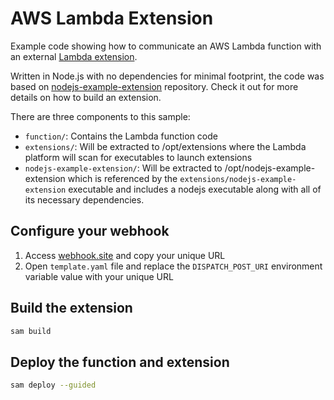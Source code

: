 # AWS Lambda Extension
Example code showing how to communicate an AWS Lambda function with an external [Lambda extension](https://docs.aws.amazon.com/lambda/latest/dg/lambda-extensions.html).

Written in Node.js with no dependencies for minimal footprint, the code was based on [nodejs-example-extension](https://github.com/aws-samples/aws-lambda-extensions/tree/main/nodejs-example-extension) repository. Check it out for more details on how to build an extension.



There are three components to this sample:
* `function/`: Contains the Lambda function code
* `extensions/`: Will be extracted to /opt/extensions where the Lambda platform will scan for executables to launch extensions
* `nodejs-example-extension/`: Will be extracted to /opt/nodejs-example-extension which is referenced by the `extensions/nodejs-example-extension` executable and includes a nodejs executable along with all of its necessary dependencies.

## Configure your webhook
1. Access [webhook.site](https://webhook.site) and copy your unique URL 
2. Open `template.yaml` file and replace the `DISPATCH_POST_URI` environment variable value with your unique URL


## Build the extension
```bash
sam build
```

## Deploy the function and extension
```bash
sam deploy --guided
```
